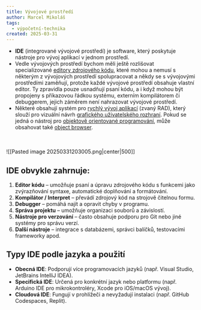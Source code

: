 ```yaml
---
title: Vývojové prostředí
author: Marcel Mikoláš
tags:
  - výpočetní-technika
created: 2025-03-31
---
```


* **IDE** (integrované vývojové prostředí) je software, který poskytuje nástroje pro vývoj aplikací v jednom prostředí.
* Vedle vývojových prostředí bychom měli ještě rozlišovat specializované [editory zdrojového kódu](https://cs.wikipedia.org/w/index.php?title=Editory_zdrojov%C3%A9ho_k%C3%B3du&action=edit&redlink=1 "Editory zdrojového kódu (stránka neexistuje)"), které mohou a nemusí s některým z vývojových prostředí spolupracovat a někdy se s vývojovými prostředími zaměňují, protože každé vývojové prostředí obsahuje vlastní editor. Ty zpravidla pouze usnadňují psaní kódu, a i když mohou být propojeny s příkazovou řádkou systému, externím kompilátorem či debuggerem, jejich záměrem není nahrazovat vývojové prostředí.
* Některé obsahují systém pro [rychlý vývoj aplikací](https://cs.wikipedia.org/w/index.php?title=Rychl%C3%BD_v%C3%BDvoj_aplikac%C3%AD&action=edit&redlink=1 "Rychlý vývoj aplikací (stránka neexistuje)") (zvaný RAD), který slouží pro vizuální návrh [grafického uživatelského rozhraní](https://cs.wikipedia.org/wiki/Grafick%C3%A9_u%C5%BEivatelsk%C3%A9_rozhran%C3%AD "Grafické uživatelské rozhraní"). Pokud se jedná o nástroj pro [objektově orientované programování](https://cs.wikipedia.org/wiki/Objektov%C4%9B_orientovan%C3%A9_programov%C3%A1n%C3%AD "Objektově orientované programování"), může obsahovat také [object browser](https://cs.wikipedia.org/w/index.php?title=Object_browser&action=edit&redlink=1 "Object browser (stránka neexistuje)").

<br><br>
![[Pasted image 20250331203005.png|center|500]]
## IDE obvykle zahrnuje:
1. **Editor kódu** – umožňuje psaní a úpravu zdrojového kódu s funkcemi jako zvýrazňování syntaxe, automatické doplňování a formátování.
2. **Kompilátor / Interpret** – převádí zdrojový kód na strojově čitelnou formu.
3. **Debugger** – pomáhá najít a opravit chyby v programu.
4. **Správa projektu** – umožňuje organizaci souborů a závislostí.
5. **Nástroje pro verzování** – často obsahuje podporu pro Git nebo jiné systémy pro správu verzí.
6. **Další nástroje** – integrace s databázemi, správci balíčků, testovacími frameworky apod.




## **Typy IDE podle jazyka a použití**
* **Obecná IDE**: Podporují více programovacích jazyků (např. Visual Studio, JetBrains IntelliJ IDEA).
* **Specifická IDE**: Určená pro konkrétní jazyk nebo platformu (např. Arduino IDE pro mikrokontroléry, Xcode pro iOS/macOS vývoj).
* **Cloudová IDE**: Fungují v prohlížeči a nevyžadují instalaci (např. GitHub Codespaces, Replit).